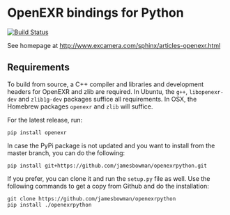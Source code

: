 OpenEXR bindings for Python
===========================

[![Build Status](https://travis-ci.org/jamesbowman/openexrpython.svg?branch=master)](https://travis-ci.org/jamesbowman/openexrpython)

See homepage at http://www.excamera.com/sphinx/articles-openexr.html

## Requirements

To build from source, a C++ compiler and libraries and development headers for OpenEXR and zlib are required. In Ubuntu, the `g++`, `libopenexr-dev` and `zlib1g-dev` packages suffice all requirements. In OSX, the Homebrew packages `openexr` and `zlib` will suffice.

For the latest release, run:

    pip install openexr

In case the PyPi package is not updated and you want to install from the master branch, you can do the following:

    pip install git+https://github.com/jamesbowman/openexrpython.git

If you prefer, you can clone it and run the `setup.py` file as well. Use the following
commands to get a copy from Github and do the installation:

    git clone https://github.com/jamesbowman/openexrpython
    pip install ./openexrpython
